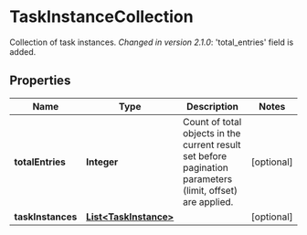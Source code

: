 

# TaskInstanceCollection

Collection of task instances.  *Changed in version 2.1.0*&#58; 'total_entries' field is added. 

## Properties

| Name | Type | Description | Notes |
|------------ | ------------- | ------------- | -------------|
|**totalEntries** | **Integer** | Count of total objects in the current result set before pagination parameters (limit, offset) are applied.  |  [optional] |
|**taskInstances** | [**List&lt;TaskInstance&gt;**](TaskInstance.md) |  |  [optional] |



